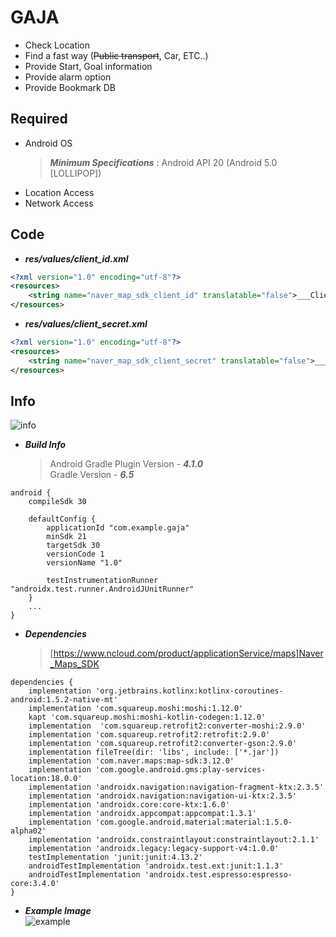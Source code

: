 # GAJA   
  * Check Location   
  * Find a fast way (~~Public transport~~, Car, ETC..)   
  * Provide Start, Goal information
  * Provide alarm option
  * Provide Bookmark DB
## Required   
  * Android OS
     > ___Minimum Specifications___ : Android API 20 (Android 5.0 [LOLLIPOP])   
  * Location Access
  * Network Access   
## Code
* ___res/values/client_id.xml___
```xml
<?xml version="1.0" encoding="utf-8"?>
<resources>
    <string name="naver_map_sdk_client_id" translatable="false">___Client KEY ID___</string>
</resources>
```
* ___res/values/client_secret.xml___
```xml
<?xml version="1.0" encoding="utf-8"?>
<resources>
    <string name="naver_map_sdk_client_secret" translatable="false">___Client KEY SECRET___</string>
</resources>
```
## Info
![info](https://user-images.githubusercontent.com/13824758/140650719-3fd41779-fb37-44d6-9ff1-d3e35a391a98.png)   
* ___Build Info___   
  > Android Gradle Plugin Version - ___4.1.0___   
  > Gradle Version - ___6.5___   
```Gradle
android {
    compileSdk 30

    defaultConfig {
        applicationId "com.example.gaja"
        minSdk 21
        targetSdk 30
        versionCode 1
        versionName "1.0"

        testInstrumentationRunner "androidx.test.runner.AndroidJUnitRunner"
    }
    ...
}
```   
   * ___Dependencies___   
     > [https://www.ncloud.com/product/applicationService/maps]Naver_Maps_SDK
```Gradle
dependencies {
    implementation 'org.jetbrains.kotlinx:kotlinx-coroutines-android:1.5.2-native-mt'
    implementation 'com.squareup.moshi:moshi:1.12.0'
    kapt 'com.squareup.moshi:moshi-kotlin-codegen:1.12.0'
    implementation	'com.squareup.retrofit2:converter-moshi:2.9.0'
    implementation 'com.squareup.retrofit2:retrofit:2.9.0'
    implementation 'com.squareup.retrofit2:converter-gson:2.9.0'
    implementation fileTree(dir: 'libs', include: ['*.jar'])
    implementation 'com.naver.maps:map-sdk:3.12.0'
    implementation 'com.google.android.gms:play-services-location:18.0.0'
    implementation 'androidx.navigation:navigation-fragment-ktx:2.3.5'
    implementation 'androidx.navigation:navigation-ui-ktx:2.3.5'
    implementation 'androidx.core:core-ktx:1.6.0'
    implementation 'androidx.appcompat:appcompat:1.3.1'
    implementation 'com.google.android.material:material:1.5.0-alpha02'
    implementation 'androidx.constraintlayout:constraintlayout:2.1.1'
    implementation 'androidx.legacy:legacy-support-v4:1.0.0'
    testImplementation 'junit:junit:4.13.2'
    androidTestImplementation 'androidx.test.ext:junit:1.1.3'
    androidTestImplementation 'androidx.test.espresso:espresso-core:3.4.0'
}
```   
   * ___Example Image___   
    ![example](https://user-images.githubusercontent.com/13824758/140650747-c65bdd49-9d13-4358-ad7f-1386ae688ebe.png)   
